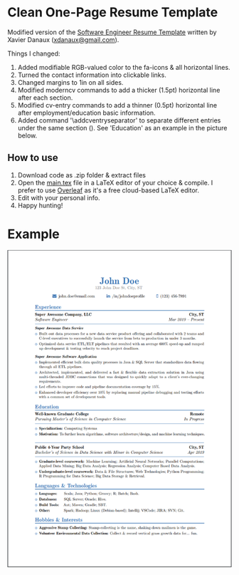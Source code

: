 # Clean One-Page Resume Template
Modified version of the [Software Engineer Resume Template](https://www.overleaf.com/latex/examples/resume-template-for-software-engineer/fvsqzcybnwdn) written by Xavier Danaux (xdanaux@gmail.com). 

Things I changed:
1. Added modifiable RGB-valued color to the fa-icons & all horizontal lines.
2. Turned the contact information into clickable links.
3. Changed margins to 1in on all sides.
4. Modified moderncv commands to add a thicker (1.5pt) horizontal line after each section.
5. Modified cv-entry commands to add a thinner (0.5pt) horizontal line after employment/education basic information.
6. Added command '\addcventryseparator' to separate different entries under the same section (). See 'Education' as an example in the picture below.

## How to use
1. Download code as .zip folder & extract files
2. Open the [main.tex](https://github.com/OryGregS/Clean-Resume-Template-LaTeX-/blob/master/main.tex) file in a LaTeX editor of your choice & compile. I prefer to use [Overleaf](https://www.overleaf.com/project) as it's a free cloud-based LaTeX editor. 
3. Edit with your personal info.
4. Happy hunting!

# Example
![](anon_resume_example.PNG)